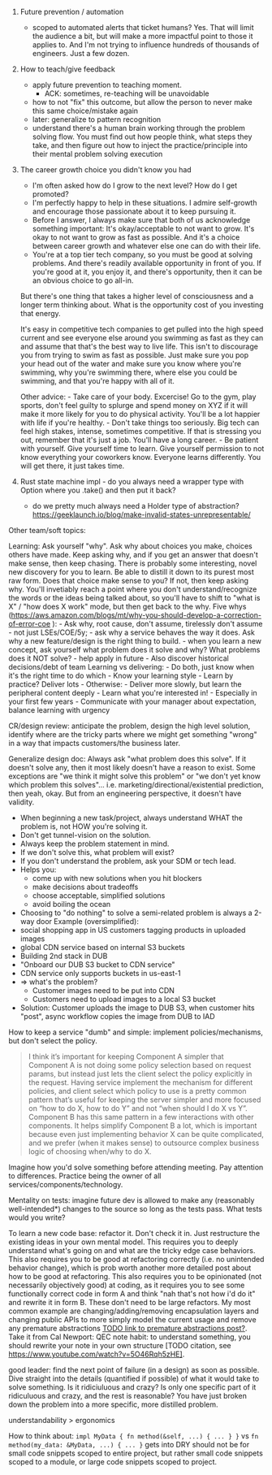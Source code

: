 1. Future prevention / automation
    - scoped to automated alerts that ticket humans?
        Yes. That will limit the audience a bit, but will make a more
        impactful point to those it applies to. And I'm not trying to
        influence hundreds of thousands of engineers. Just a few dozen.


2. How to teach/give feedback
    - apply future prevention to teaching moment.
        - ACK: sometimes, re-teaching will be unavoidable
    - how to not "fix" this outcome, but allow the person to never make
        this same choice/mistake again
    - later: generalize to pattern recognition
    - understand there's a human brain working through the problem solving
        flow. You must find out how people think, what steps they take, and
        then figure out how to inject the practice/principle into their mental
        problem solving execution


3. The career growth choice you didn't know you had
    - I'm often asked how do I grow to the next level? How do I get promoted?
    - I'm perfectly happy to help in these situations. I admire self-growth
        and encourage those passionate about it to keep pursuing it.
    - Before I answer, I always make sure that both of us acknowledge something
        important: It's okay/acceptable to not want to grow. It's okay to not
        want to grow as fast as possible. And it's a choice between career growth
        and whatever else one can do with their life.
    - You're at a top tier tech company, so you must be good at solving problems. And there's
    readily available opportunity in front of you. If you're good at it, you enjoy it,
    and there's opportunity, then it can be an obvious choice to go all-in.

    But there's one thing that takes a higher level of consciousness and a longer term
    thinking about. What is the opportunity cost of you investing that energy.

    It's easy in competitive tech companies to get pulled into the high speed current and see everyone
    else around you swimming as fast as they can and assume that that's the best way
    to live life. This isn't to discourage you from trying to swim as fast as possible.
    Just make sure you pop your head out of the water and make sure you know where you're
    swimming, why you're swimming there, where else you could be swimming, and that you're
    happy with all of it.

    Other advice:
        - Take care of your body. Excercise! Go to the gym, play sports, don't feel guilty to splurge and spend money on XYZ if it will make it more likely for you to do physical activity. You'll be a lot happier with life if you're healthy.
        - Don't take things too seriously. Big tech can feel high stakes, intense, sometimes competitive. If that is stressing you out, remember that it's just a job. You'll have a long career.
        - Be patient with yourself. Give yourself time to learn. Give yourself permission to not know everything your coworkers know. Everyone learns differently. You will get there, it just takes time.




4. Rust state machine impl - do you always need a wrapper type with Option<SM> where you .take() and then put it back?
    - do we pretty much always need a Holder<T> type of abstraction?
    https://geeklaunch.io/blog/make-invalid-states-unrepresentable/

Other team/soft topics:

Learning: Ask yourself "why". Ask why about choices you make, choices others have made.
Keep asking why, and if you get an answer that doesn't make sense, then keep chasing.
There is probably some interesting, novel new discovery for you to learn. Be able to
distill it down to its purest most raw form. Does that choice make sense to you? If not,
then keep asking why. You'll invetiably reach a point where you don't understand/recognize
the words or the ideas being talked about, so you'll have to shift to "what is X"
/ "how does X work" mode, but then get back to the why.
Five whys (https://aws.amazon.com/blogs/mt/why-you-should-develop-a-correction-of-error-coe ):
    - Ask why, root cause, don't assume, tirelessly don't assume
    - not just LSEs/COE/5y;
    - ask why a service behaves the way it does. Ask why a new feature/design is the right thing to build.
    - when you learn a new concept, ask yourself what problem does it solve and why? What problems does it NOT solve?
    - help apply in future
    - Also discover historical decisions/debt of team
Learning vs delivering:
    - Do both, just know when it's the right time to do which
    - Know your learning style
    - Learn by practice? Deliver lots
    - Otherwise:
        - Deliver more slowly, but learn the peripheral content deeply
        - Learn what you're interested in!
        - Especially in your first few years
        - Communicate with your manager about expectation, balance learning with urgency


CR/design review: anticipate the problem, design the high level solution, identify
where are the tricky parts where we might get something "wrong" in a way that impacts
customers/the business later.

Generalize design doc: Always ask "what problem does this solve". If it doesn't solve
any, then it most likely doesn't have a reason to exist. Some exceptions are "we think it
might solve this problem" or "we don't yet know which problem this solves"... i.e.
marketing/directional/existential prediction, then yeah, okay. But from an engineering perspective,
it doesn't have validity.
- When beginning a new task/project, always understand WHAT the problem is, not HOW you're solving it.
- Don't get tunnel-vision on the solution.
- Always keep the problem statement in mind.
- If we don't solve this, what problem will exist?
- If you don't understand the problem, ask your SDM or tech lead.
- Helps you:
    - come up with new solutions when you hit blockers
    - make decisions about tradeoffs
    - choose acceptable, simplified solutions
    - avoid boiling the ocean
- Choosing to "do nothing" to solve a semi-related problem is always a 2-way door
Example (oversimplified):
- social shopping app in US customers tagging products in uploaded images
- global CDN service based on internal S3 buckets
- Building 2nd stack in DUB
- "Onboard our DUB S3 bucket to CDN service"
- CDN service only supports buckets in us-east-1
- => what's the problem?
    - Customer images need to be put into CDN
    - Customers need to upload images to a local S3 bucket
- Solution: Customer uploads the image to DUB S3, when customer hits "post", async workflow copies the image from DUB to IAD


How to keep a service "dumb" and simple: implement policies/mechanisms, but don't select the policy.
>I think it’s important for keeping Component A simpler that Component A is not doing some policy selection based on request params, but instead just lets the client select the policy explicitly in the request. Having service implement the mechanism for different policies, and client select which policy to use is a pretty common pattern that’s useful for keeping the server simpler and more focused on “how to do X, how to do Y” and not “when should I do X vs Y”.
>Component B has this same pattern in a few interactions with other components. It helps simplify Component B a lot, which is important because even just implementing behavior X can be quite complicated, and we prefer (when it makes sense) to outsource complex business logic of choosing when/why to do X.

Imagine how you'd solve something before attending meeting. Pay attention to differences.
Practice being the owner of all services/components/technology.

Mentality on tests: imagine future dev is allowed to make any (reasonably well-intended*) changes to the source so long as the tests pass. What tests would you write?


To learn a new code base: refactor it. Don't check it in. Just restructure the existing ideas in your own mental model. This requires you to deeply understand what's going on and what are the tricky edge case behaviors.
This also requires you to be good at refactoring correctly (i.e. no unintended behavior change), which is prob worth another more detailed post about how to be good at refactoring. This also requires you to be opinionated (not necessarily objectively good) at coding, as it requires you to see some functionally correct code in form A and think "nah that's not how i'd do it" and rewrite it in form B.
These don't need to be large refactors. My most common example are changing/adding/removing encapsulation layers and changing public APIs to more simply model the current usage and remove any premature abstractions [TODO link to premature abstractions post?](...).
Take it from Cal Newport: QEC note habit: to understand something, you should rewrite your note in your own structure [TODO citation, see https://www.youtube.com/watch?v=5O46Rqh5zHE].


good leader: find the next point of failure (in a design) as soon as possible. Dive straight into the details (quantified if possible) of what it would take to solve something. Is it ridiciuluous and crazy? Is only one specific part of it ridiculuous and crazy, and the rest is reasonable? You have just broken down the problem into a more specific, more distilled problem.


understandability > ergonomics


How to think about: `impl MyData { fn method(&self, ...) { ... } }` vs `fn method(my_data: &MyData, ...) { ... }`
gets into DRY should not be for small code snippets scoped to entire project, but rather small code snippets scoped to a module, or large code snippets scoped to project.
